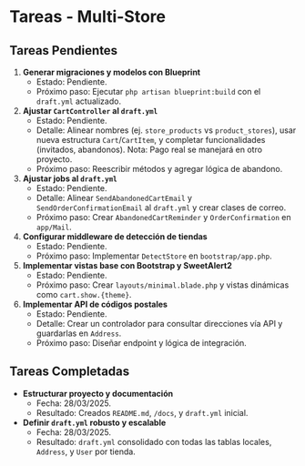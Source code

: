 # Tareas - Multi-Store

## Tareas Pendientes
1. **Generar migraciones y modelos con Blueprint**
   - Estado: Pendiente.
   - Próximo paso: Ejecutar `php artisan blueprint:build` con el `draft.yml` actualizado.
2. **Ajustar `CartController` al `draft.yml`**
   - Estado: Pendiente.
   - Detalle: Alinear nombres (ej. `store_products` vs `product_stores`), usar nueva estructura `Cart`/`CartItem`, y completar funcionalidades (invitados, abandonos). Nota: Pago real se manejará en otro proyecto.
   - Próximo paso: Reescribir métodos y agregar lógica de abandono.
3. **Ajustar jobs al `draft.yml`**
   - Estado: Pendiente.
   - Detalle: Alinear `SendAbandonedCartEmail` y `SendOrderConfirmationEmail` al `draft.yml` y crear clases de correo.
   - Próximo paso: Crear `AbandonedCartReminder` y `OrderConfirmation` en `app/Mail`.
4. **Configurar middleware de detección de tiendas**
   - Estado: Pendiente.
   - Próximo paso: Implementar `DetectStore` en `bootstrap/app.php`.
5. **Implementar vistas base con Bootstrap y SweetAlert2**
   - Estado: Pendiente.
   - Próximo paso: Crear `layouts/minimal.blade.php` y vistas dinámicas como `cart.show.{theme}`.
6. **Implementar API de códigos postales**
   - Estado: Pendiente.
   - Detalle: Crear un controlador para consultar direcciones vía API y guardarlas en `Address`.
   - Próximo paso: Diseñar endpoint y lógica de integración.

## Tareas Completadas
- **Estructurar proyecto y documentación**
  - Fecha: 28/03/2025.
  - Resultado: Creados `README.md`, `/docs`, y `draft.yml` inicial.
- **Definir `draft.yml` robusto y escalable**
  - Fecha: 28/03/2025.
  - Resultado: `draft.yml` consolidado con todas las tablas locales, `Address`, y `User` por tienda.